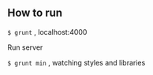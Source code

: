 ## How to run

`$ grunt` , localhost:4000

Run server

`$ grunt min` , watching styles and libraries
